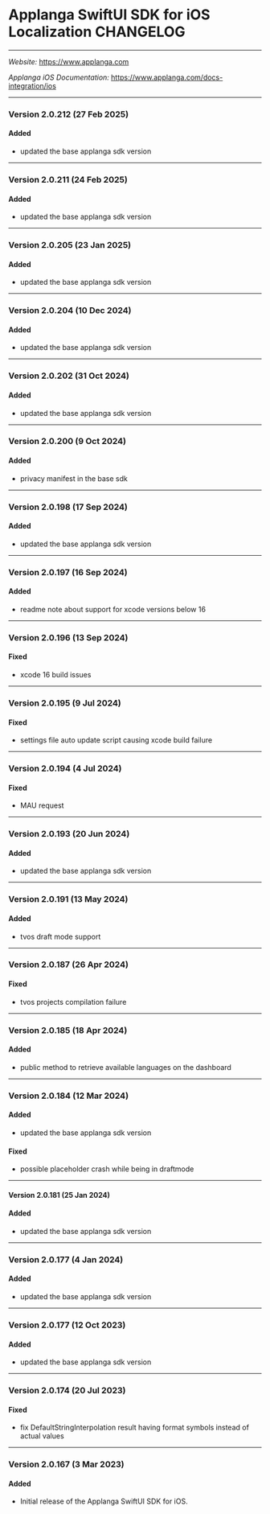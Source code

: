 # Applanga SwiftUI SDK for iOS Localization CHANGELOG
***
*Website:* <https://www.applanga.com> 

*Applanga iOS Documentation:* <https://www.applanga.com/docs-integration/ios> 
***

### Version 2.0.212 (27 Feb 2025)
#### Added
- updated the base applanga sdk version

---
### Version 2.0.211 (24 Feb 2025)
#### Added
- updated the base applanga sdk version

---
### Version 2.0.205 (23 Jan 2025)
#### Added
- updated the base applanga sdk version

---
### Version 2.0.204 (10 Dec 2024)
#### Added
- updated the base applanga sdk version

---
### Version 2.0.202 (31 Oct 2024)
#### Added
- updated the base applanga sdk version

---
### Version 2.0.200 (9 Oct 2024)
#### Added
- privacy manifest in the base sdk

---
### Version 2.0.198 (17 Sep 2024)
#### Added
- updated the base applanga sdk version

---
### Version 2.0.197 (16 Sep 2024)
#### Added
- readme note about support for xcode versions below 16

---
### Version 2.0.196 (13 Sep 2024)
#### Fixed
- xcode 16 build issues

---
### Version 2.0.195 (9 Jul 2024)
#### Fixed
- settings file auto update script causing xcode build failure

---
### Version 2.0.194 (4 Jul 2024)
#### Fixed
- MAU request

---
### Version 2.0.193 (20 Jun 2024)
#### Added
- updated the base applanga sdk version

---
### Version 2.0.191 (13 May 2024)
#### Added
- tvos draft mode support

---
### Version 2.0.187 (26 Apr 2024)
#### Fixed
- tvos projects compilation failure

---
### Version 2.0.185 (18 Apr 2024)
#### Added
- public method to retrieve available languages on the dashboard

---
### Version 2.0.184 (12 Mar 2024)
#### Added
- updated the base applanga sdk version

#### Fixed
- possible placeholder crash while being in draftmode

---
#### Version 2.0.181 (25 Jan 2024)
#### Added
- updated the base applanga sdk version

---
### Version 2.0.177 (4 Jan 2024)
#### Added
- updated the base applanga sdk version

---
### Version 2.0.177 (12 Oct 2023)
#### Added
- updated the base applanga sdk version

---
### Version 2.0.174 (20 Jul 2023)
#### Fixed
- fix DefaultStringInterpolation result having format symbols instead of actual values

---
### Version 2.0.167 (3 Mar 2023)
#### Added
- Initial release of the Applanga SwiftUI SDK for iOS.
